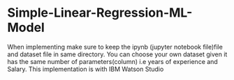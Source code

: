 # Simple-Linear-Regression-ML-Model
When implementing make sure to keep the ipynb (jupyter notebook file)file and dataset file in same directory.
You can choose your own dataset given it has the same number of parameters(column) i.e years of experience and Salary.
This implementation is with IBM Watson Studio 
